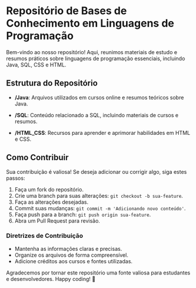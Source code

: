 # Repositório de Bases de Conhecimento em Linguagens de Programação

Bem-vindo ao nosso repositório! Aqui, reunimos materiais de estudo e resumos práticos sobre linguagens de programação essenciais, incluindo Java, SQL, CSS e HTML.

## Estrutura do Repositório

- **/Java**: Arquivos utilizados em cursos online e resumos teóricos sobre Java.
  
- **/SQL**: Conteúdo relacionado a SQL, incluindo materiais de cursos e resumos.

- **/HTML_CSS**: Recursos para aprender e aprimorar habilidades em HTML e CSS.

## Como Contribuir

Sua contribuição é valiosa! Se deseja adicionar ou corrigir algo, siga estes passos:

1. Faça um fork do repositório.
2. Crie uma branch para suas alterações: `git checkout -b sua-feature`.
3. Faça as alterações desejadas.
4. Commit suas mudanças: `git commit -m 'Adicionando novo conteúdo'`.
5. Faça push para a branch: `git push origin sua-feature`.
6. Abra um Pull Request para revisão.

### Diretrizes de Contribuição

- Mantenha as informações claras e precisas.
- Organize os arquivos de forma compreensível.
- Adicione créditos aos cursos e fontes utilizadas.

Agradecemos por tornar este repositório uma fonte valiosa para estudantes e desenvolvedores. Happy coding! 🚀
